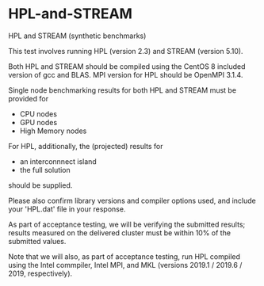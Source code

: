 # HPL-and-STREAM
HPL and STREAM (synthetic benchmarks)

This test involves running HPL (version 2.3) and STREAM (version 5.10). 

Both HPL and STREAM should be compiled using the CentOS 8 included version of gcc and BLAS. MPI version for HPL should be OpenMPI 3.1.4.

Single node benchmarking results for both HPL and STREAM must be provided for 

- CPU nodes
- GPU nodes
- High Memory nodes

For HPL, additionally, the (projected) results for 

- an interconnnect island
- the full solution

should be supplied.

Please also confirm library versions and compiler options used, and include your 'HPL.dat' file in your response.

As part of acceptance testing, we will be verifying the submitted results; results measured on the delivered cluster must be within 10% of the submitted values.

Note that we will also, as part of acceptance testing, run HPL compiled using the Intel commpiler, Intel MPI, and MKL (versions 2019.1 / 2019.6 / 2019, respectively).
